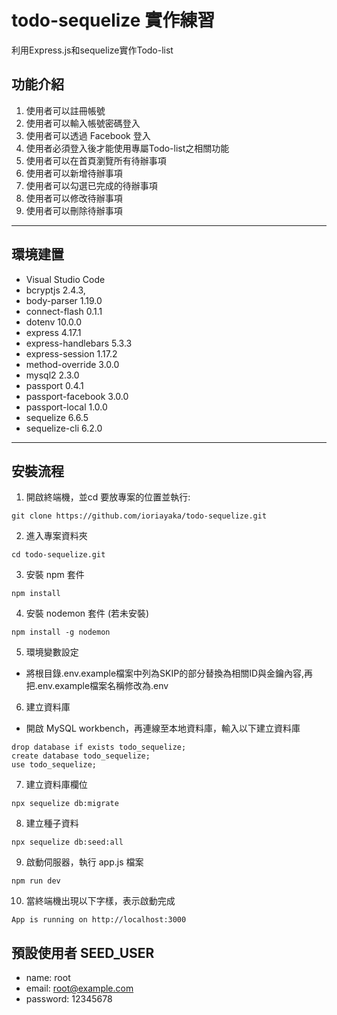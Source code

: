 # todo-sequelize 實作練習
利用Express.js和sequelize實作Todo-list
## 功能介紹
1.  使用者可以註冊帳號
2.  使用者可以輸入帳號密碼登入
3.  使用者可以透過 Facebook 登入
4.  使用者必須登入後才能使用專屬Todo-list之相關功能
5.  使用者可以在首頁瀏覽所有待辦事項
6.  使用者可以新增待辦事項
7.  使用者可以勾選已完成的待辦事項
8.  使用者可以修改待辦事項
9.  使用者可以刪除待辦事項
---
## 環境建置
* Visual Studio Code
* bcryptjs 2.4.3,
* body-parser 1.19.0
* connect-flash 0.1.1
* dotenv 10.0.0
* express 4.17.1
* express-handlebars 5.3.3
* express-session 1.17.2
* method-override 3.0.0
* mysql2 2.3.0
* passport 0.4.1
* passport-facebook 3.0.0
* passport-local 1.0.0
* sequelize 6.6.5
* sequelize-cli 6.2.0

---

## 安裝流程
1. 開啟終端機，並cd 要放專案的位置並執行:

```
git clone https://github.com/ioriayaka/todo-sequelize.git
```

2. 進入專案資料夾

```
cd todo-sequelize.git
```

3. 安裝 npm 套件

```
npm install
```

4. 安裝 nodemon 套件 (若未安裝)

```
npm install -g nodemon
```
5. 環境變數設定
* 將根目錄.env.example檔案中列為SKIP的部分替換為相關ID與金鑰內容,再把.env.example檔案名稱修改為.env 
6. 建立資料庫
* 開啟 MySQL workbench，再連線至本地資料庫，輸入以下建立資料庫 

```
drop database if exists todo_sequelize;
create database todo_sequelize;
use todo_sequelize;
```
7. 建立資料庫欄位
```
npx sequelize db:migrate
```

8. 建立種子資料
```
npx sequelize db:seed:all
```


9. 啟動伺服器，執行 app.js 檔案

```
npm run dev
```

10. 當終端機出現以下字樣，表示啟動完成

```
App is running on http://localhost:3000
```
## 預設使用者 SEED_USER
*   name: root
*   email: root@example.com
*   password: 12345678
